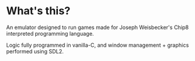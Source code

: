 # What's this?
An emulator designed to run games made for Joseph Weisbecker's Chip8 interpreted programming language.

Logic fully programmed in vanilla-C, and window management + graphics performed using SDL2.
